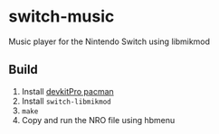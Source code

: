 # switch-music
Music player for the Nintendo Switch using libmikmod

## Build

1. Install [devkitPro pacman](https://devkitpro.org/wiki/devkitPro_pacman)
1. Install `switch-libmikmod`
1. `make`
1. Copy and run the NRO file using hbmenu
